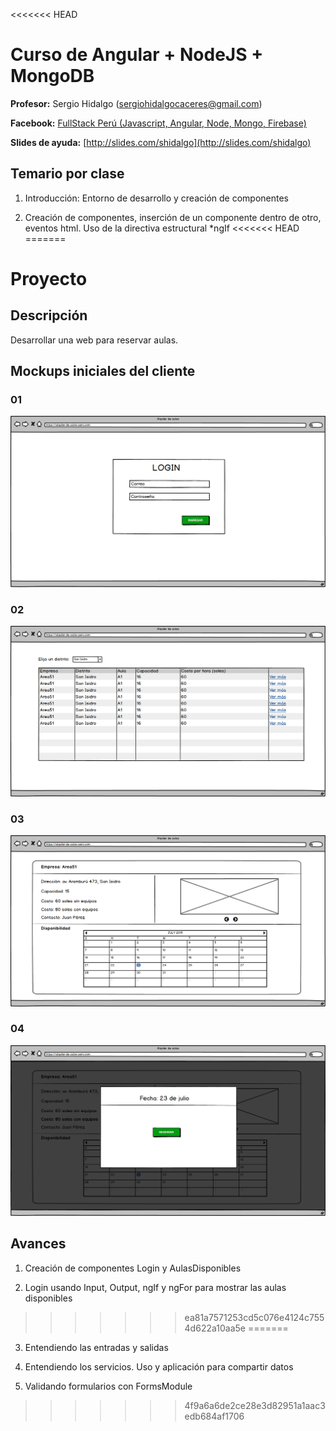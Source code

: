 <<<<<<< HEAD
# Curso de Angular + NodeJS + MongoDB

**Profesor:** Sergio Hidalgo (sergiohidalgocaceres@gmail.com)

**Facebook:** [FullStack Perú (Javascript, Angular, Node, Mongo, Firebase)](https://www.facebook.com/groups/607163139705114/)

**Slides de ayuda:** [http://slides.com/shidalgo](http://slides.com/shidalgo)

## Temario por clase

1. Introducción: Entorno de desarrollo y creación de componentes

2. Creación de componentes, inserción de un componente dentro de otro, eventos html. Uso de la directiva estructural *ngIf
<<<<<<< HEAD
=======
# Proyecto

## Descripción

Desarrollar una web para reservar aulas.

## Mockups iniciales del cliente

### 01

![alt text](https://github.com/Area51TrainingCenter/FullStackDeveloper-Group14/blob/proyecto/mockups%20iniciales/01%20Login.png?raw=true)

### 02

![alt text](https://github.com/Area51TrainingCenter/FullStackDeveloper-Group14/blob/proyecto/mockups%20iniciales/02%20Listado.png?raw=true)

### 03

![alt text](https://github.com/Area51TrainingCenter/FullStackDeveloper-Group14/blob/proyecto/mockups%20iniciales/03%20Detalle.png?raw=true)

### 04

![alt text](https://github.com/Area51TrainingCenter/FullStackDeveloper-Group14/blob/proyecto/mockups%20iniciales/04%20Reservar.png?raw=true)

## Avances

1. Creación de componentes Login y AulasDisponibles

2. Login usando Input, Output, ngIf y ngFor para mostrar las aulas disponibles
>>>>>>> ea81a7571253cd5c076e4124c7554d622a10aa5e
=======

3. Entendiendo las entradas y salidas

4. Entendiendo los servicios. Uso y aplicación para compartir datos

5. Validando formularios con FormsModule
>>>>>>> 4f9a6a6de2ce28e3d82951a1aac3edb684af1706
